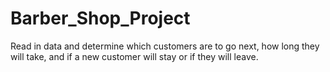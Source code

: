 # Barber_Shop_Project
Read in data and determine which customers are to go next, how long they will take, and if a new customer will stay or if they will leave.
